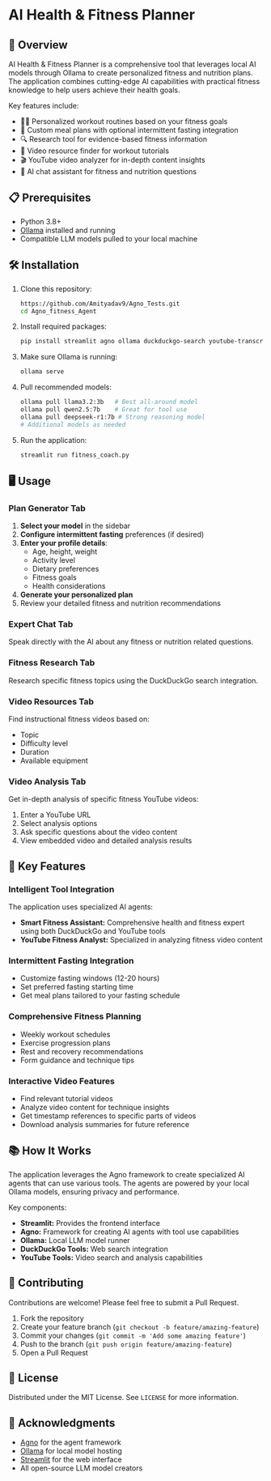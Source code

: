 
# AI Health & Fitness Planner


## 🚀 Overview

AI Health & Fitness Planner is a comprehensive tool that leverages local AI models through Ollama to create personalized fitness and nutrition plans. The application combines cutting-edge AI capabilities with practical fitness knowledge to help users achieve their health goals.

Key features include:
- 🏋️‍♂️ Personalized workout routines based on your fitness goals
- 🍎 Custom meal plans with optional intermittent fasting integration
- 🔍 Research tool for evidence-based fitness information
- 🎥 Video resource finder for workout tutorials
- 🎬 YouTube video analyzer for in-depth content insights
- 💬 AI chat assistant for fitness and nutrition questions

## 📋 Prerequisites

- Python 3.8+
- [Ollama](https://ollama.ai/) installed and running
- Compatible LLM models pulled to your local machine

## 🛠️ Installation

1. Clone this repository:
   ```bash
   https://github.com/Amityadav9/Agno_Tests.git
   cd Agno_fitness_Agent
   ```

2. Install required packages:
   ```bash
   pip install streamlit agno ollama duckduckgo-search youtube-transcript-api
   ```

3. Make sure Ollama is running:
   ```bash
   ollama serve
   ```

4. Pull recommended models:
   ```bash
   ollama pull llama3.2:3b   # Best all-around model
   ollama pull qwen2.5:7b    # Great for tool use
   ollama pull deepseek-r1:7b # Strong reasoning model
   # Additional models as needed
   ```

5. Run the application:
   ```bash
   streamlit run fitness_coach.py
   ```

## 🖥️ Usage

### Plan Generator Tab

1. **Select your model** in the sidebar
2. **Configure intermittent fasting** preferences (if desired)
3. **Enter your profile details**:
   - Age, height, weight
   - Activity level
   - Dietary preferences
   - Fitness goals
   - Health considerations
4. **Generate your personalized plan**
5. Review your detailed fitness and nutrition recommendations

### Expert Chat Tab

Speak directly with the AI about any fitness or nutrition related questions.

### Fitness Research Tab

Research specific fitness topics using the DuckDuckGo search integration.

### Video Resources Tab

Find instructional fitness videos based on:
- Topic
- Difficulty level
- Duration
- Available equipment

### Video Analysis Tab

Get in-depth analysis of specific fitness YouTube videos:
1. Enter a YouTube URL
2. Select analysis options
3. Ask specific questions about the video content
4. View embedded video and detailed analysis results

## 🌟 Key Features

### Intelligent Tool Integration

The application uses specialized AI agents:

- **Smart Fitness Assistant:** Comprehensive health and fitness expert using both DuckDuckGo and YouTube tools
- **YouTube Fitness Analyst:** Specialized in analyzing fitness video content

### Intermittent Fasting Integration

- Customize fasting windows (12-20 hours)
- Set preferred fasting starting time
- Get meal plans tailored to your fasting schedule

### Comprehensive Fitness Planning

- Weekly workout schedules
- Exercise progression plans
- Rest and recovery recommendations
- Form guidance and technique tips

### Interactive Video Features

- Find relevant tutorial videos
- Analyze video content for technique insights
- Get timestamp references to specific parts of videos
- Download analysis summaries for future reference


## 📚 How It Works

The application leverages the Agno framework to create specialized AI agents that can use various tools. The agents are powered by your local Ollama models, ensuring privacy and performance.

Key components:
- **Streamlit:** Provides the frontend interface
- **Agno:** Framework for creating AI agents with tool use capabilities
- **Ollama:** Local LLM model runner
- **DuckDuckGo Tools:** Web search integration
- **YouTube Tools:** Video search and analysis capabilities

## 🤝 Contributing

Contributions are welcome! Please feel free to submit a Pull Request.

1. Fork the repository
2. Create your feature branch (`git checkout -b feature/amazing-feature`)
3. Commit your changes (`git commit -m 'Add some amazing feature'`)
4. Push to the branch (`git push origin feature/amazing-feature`)
5. Open a Pull Request

## 📄 License

Distributed under the MIT License. See `LICENSE` for more information.

## 👏 Acknowledgments

- [Agno](https://github.com/agno-ai/agno) for the agent framework
- [Ollama](https://github.com/ollama/ollama) for local model hosting
- [Streamlit](https://github.com/streamlit/streamlit) for the web interface
- All open-source LLM model creators
